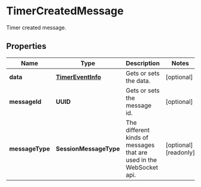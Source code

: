 

# TimerCreatedMessage

Timer created message.

## Properties

| Name | Type | Description | Notes |
|------------ | ------------- | ------------- | -------------|
|**data** | [**TimerEventInfo**](TimerEventInfo.md) | Gets or sets the data. |  [optional] |
|**messageId** | **UUID** | Gets or sets the message id. |  [optional] |
|**messageType** | **SessionMessageType** | The different kinds of messages that are used in the WebSocket api. |  [optional] [readonly] |



